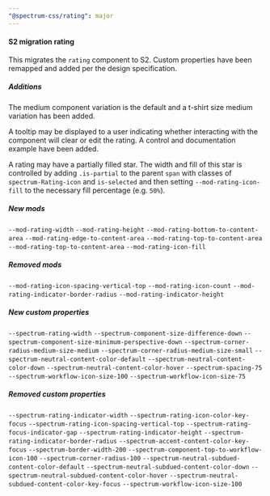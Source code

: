 ```yaml
---
"@spectrum-css/rating": major
---
```


#### S2 migration rating

This migrates the `rating` component to S2. Custom properties have been remapped and added per the design specification.

##### Additions

The medium component variation is the default and a t-shirt size medium variation has been added.

A tooltip may be displayed to a user indicating whether interacting with the component will clear or edit the rating. A control and documentation example have been added.

A rating may have a partially filled star. The width and fill of this star is controlled by adding `.is-partial` to the parent `span` with classes of `spectrum-Rating-icon` and `is-selected` and then setting `--mod-rating-icon-fill` to the necessary fill percentage (e.g. `50%`).

##### New mods

`--mod-rating-width`
`--mod-rating-height`
`--mod-rating-bottom-to-content-area`
`--mod-rating-edge-to-content-area`
`--mod-rating-top-to-content-area`
`--mod-rating-top-to-content-area`
`--mod-rating-icon-fill`

##### Removed mods

`--mod-rating-icon-spacing-vertical-top`
`--mod-rating-icon-count`
`--mod-rating-indicator-border-radius`
`--mod-rating-indicator-height`

##### New custom properties

`--spectrum-rating-width`
`--spectrum-component-size-difference-down`
`--spectrum-component-size-minimum-perspective-down`
`--spectrum-corner-radius-medium-size-medium`
`--spectrum-corner-radius-medium-size-small`
`--spectrum-neutral-content-color-default`
`--spectrum-neutral-content-color-down`
`--spectrum-neutral-content-color-hover`
`--spectrum-spacing-75`
`--spectrum-workflow-icon-size-100`
`--spectrum-workflow-icon-size-75`

##### Removed custom properties

`--spectrum-rating-indicator-width`
`--spectrum-rating-icon-color-key-focus`
`--spectrum-rating-icon-spacing-vertical-top`
`--spectrum-rating-focus-indicator-gap`
`--spectrum-rating-indicator-height`
`--spectrum-rating-indicator-border-radius`
`--spectrum-accent-content-color-key-focus`
`--spectrum-border-width-200`
`--spectrum-component-top-to-workflow-icon-100`
`--spectrum-corner-radius-100`
`--spectrum-neutral-subdued-content-color-default`
`--spectrum-neutral-subdued-content-color-down`
`--spectrum-neutral-subdued-content-color-hover`
`--spectrum-neutral-subdued-content-color-key-focus`
`--spectrum-workflow-icon-size-100`
